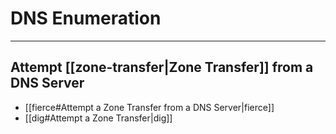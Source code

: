 # DNS Enumeration

---

## Attempt [[zone-transfer|Zone Transfer]] from a DNS Server
	
- [[fierce#Attempt a Zone Transfer from a DNS Server|fierce]]
- [[dig#Attempt a Zone Transfer|dig]]

